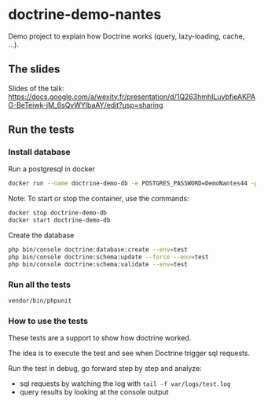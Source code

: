 doctrine-demo-nantes
====================

Demo project to explain how Doctrine works (query, lazy-loading, cache, ...).

## The slides

Slides of the talk:
https://docs.google.com/a/wexity.fr/presentation/d/1Q263hmhILuybfjeAKPAG-BeTeiwk-jM_6sQvWYlbaAY/edit?usp=sharing

## Run the tests

### Install database

Run a postgresql in docker
```bash
docker run --name doctrine-demo-db -e POSTGRES_PASSWORD=DemoNantes44 -p 5432:5432 -d postgres:9.6.5
```

Note: To start or stop the container, use the commands:
```bash
docker stop doctrine-demo-db
docker start doctrine-demo-db
```

Create the database
```bash
php bin/console doctrine:database:create --env=test
php bin/console doctrine:schema:update --force --env=test
php bin/console doctrine:schema:validate --env=test
```

### Run all the tests

```bash
vendor/bin/phpunit
```

### How to use the tests

These tests are a support to show how doctrine worked.

The idea is to execute the test and see when Doctrine trigger sql requests.

Run the test in debug, go forward step by step and analyze: 
- sql requests by watching the log with `tail -f var/logs/test.log`
- query results by looking at the console output
